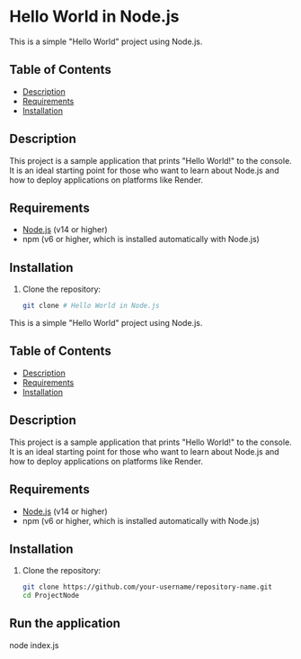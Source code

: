 # Hello World in Node.js

This is a simple "Hello World" project using Node.js.

## Table of Contents

- [Description](#description)
- [Requirements](#requirements)
- [Installation](#installation)

## Description

This project is a sample application that prints "Hello World!" to the console. It is an ideal starting point for those who want to learn about Node.js and how to deploy applications on platforms like Render.

## Requirements

- [Node.js](https://nodejs.org/) (v14 or higher)
- npm (v6 or higher, which is installed automatically with Node.js)

## Installation

1. Clone the repository:

   ```bash
   git clone # Hello World in Node.js

This is a simple "Hello World" project using Node.js.

## Table of Contents

- [Description](#description)
- [Requirements](#requirements)
- [Installation](#installation)

## Description

This project is a sample application that prints "Hello World!" to the console. It is an ideal starting point for those who want to learn about Node.js and how to deploy applications on platforms like Render.

## Requirements

- [Node.js](https://nodejs.org/) (v14 or higher)
- npm (v6 or higher, which is installed automatically with Node.js)

## Installation

1. Clone the repository:

   ```bash
   git clone https://github.com/your-username/repository-name.git
   cd ProjectNode
## Run the application
 node index.js
